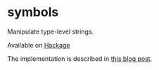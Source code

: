 # symbols

Manipulate type-level strings.

Available on [Hackage](https://hackage.haskell.org/package/symbols)

The implementation is described in [this blog post](https://kcsongor.github.io/symbol-parsing-haskell/).